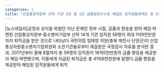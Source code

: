 ```yaml
---
categories: i
title: "산업통상자원부 산하 기관 5곳 중 1곳 금품향응수수로 해임된 임직원들에게도 총 41억원 넘는 퇴직금 지급"
---
```

[뉴스데일리]공정과 상식을 외쳤던 지난 문재인 정부 시절, 금품과 향응을 받아 해임·파면된 산업통상자원부·중소벤처기업부 산하 14개 기관 임직원 59명이 최대 1억9천만원까지 퇴직금을 받은 것으로 나타났다.국민의힘 엄태영 의원(충북 제천시‧단양군)이 산업통상자원중소벤처기업위원회 소관기관들로부터 제출받은 국정감사 자료를 분석한 결과, 2017년부터 올해 8월까지 총 59명의 임직원이 16억5천만원의 금품‧향응을 제공받아 해임‧파면됐으며, 이들에게 지급된 퇴직금은 총 41억6천만원에 달했다.금품‧향응을 제공받아 해임된 임직원들에게 퇴직